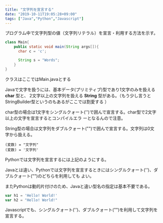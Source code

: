 ```yaml
---
title: "文字列を宣言する"
date: "2019-10-11T19:05:28+09:00"
tags: ["Java","Python","Javascript"]
---
```

  
プログラム中で文字列型の値（文字列リテラル）を宣言・利用する方法を示す。

<div class="note_content_by_programming_language" id="note_content_Java">

```java
class Main{
    public static void main(String args[]){
      char c = 'c';

      String s = "Words";
    }
}
```

クラスはここではMain.javaとする

Javaで文字を扱うには、基本データ(プリミティブ)型であり1文字のみを扱える **char** 型と、
2文字以上の文字列を扱える **String** 型がある。（もう少し言うとStringBuilder型というのもあるがここでは割愛する
）

char型の場合は1文字をシングルクォート('')で囲んで宣言する。char型で2文字以上の文字を宣言するとコンパイルエラ
ーとなるんので注意。

String型の場合は文字列をダブルクォート("")で囲んで宣言する。文字列は0文字から扱える。

</div>
<div class="note_content_by_programming_language" id="note_content_Python">


```
(変数) = "文字列"
(変数) = '文字列'
```

Pythonでは文字列を宣言するには上記のようにする。

Javaとは違い、Pythonでは文字列を宣言するときにはシングルクォート('')、ダブルクォート("")のどちらを利用しても
よい。

またPythonは動的片付けのため、Javaと違い型名の指定は基本不要である。

</div>
<div class="note_content_by_programming_language" id="note_content_Javascript">

```Javascript
var h1 = 'Hello! World!'
var h2 = "Hello! World!"
```

Javascriptでも、シングルクォート('')、ダブルクォート("")を利用して文字列を宣言する。

</div>

